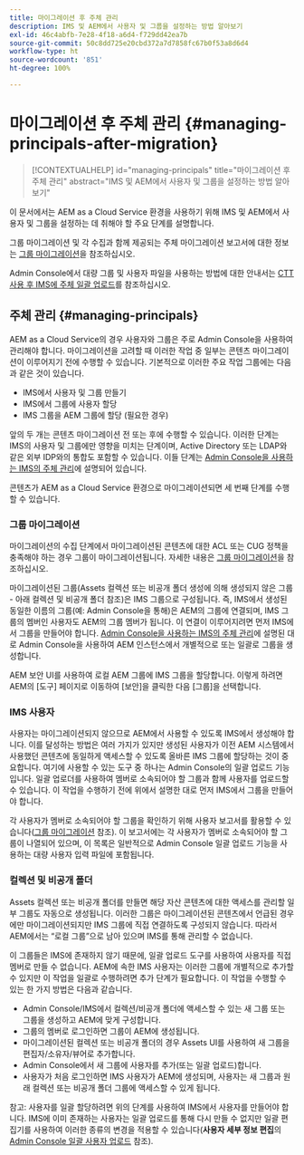 ```yaml
---
title: 마이그레이션 후 주체 관리
description: IMS 및 AEM에서 사용자 및 그룹을 설정하는 방법 알아보기
exl-id: 46c4abfb-7e28-4f18-a6d4-f729dd42ea7b
source-git-commit: 50c8dd725e20cbd372a7d7858fc67b0f53a8d6d4
workflow-type: ht
source-wordcount: '851'
ht-degree: 100%

---
```


# 마이그레이션 후 주체 관리 {#managing-principals-after-migration}

>[!CONTEXTUALHELP]
>id="managing-principals"
>title="마이그레이션 후 주체 관리"
>abstract="IMS 및 AEM에서 사용자 및 그룹을 설정하는 방법 알아보기"

이 문서에서는 AEM as a Cloud Service 환경을 사용하기 위해 IMS 및 AEM에서 사용자 및 그룹을 설정하는 데 취해야 할 주요 단계를 설명합니다.

그룹 마이그레이션 및 각 수집과 함께 제공되는 주체 마이그레이션 보고서에 대한 정보는 [그룹 마이그레이션](/help/journey-migration/content-transfer-tool/using-content-transfer-tool/group-migration.md)을 참조하십시오.

Admin Console에서 대량 그룹 및 사용자 파일을 사용하는 방법에 대한 안내서는 [CTT 사용 후 IMS에 주체 일괄 업로드](/help/journey-migration/content-transfer-tool/using-content-transfer-tool/bulk-principal-uploading.md)를 참조하십시오.

## 주체 관리 {#managing-principals}

AEM as a Cloud Service의 경우 사용자와 그룹은 주로 Admin Console을 사용하여 관리해야 합니다.  마이그레이션을 고려할 때 이러한 작업 중 일부는 콘텐츠 마이그레이션이 이루어지기 전에 수행할 수 있습니다.  기본적으로 이러한 주요 작업 그룹에는 다음과 같은 것이 있습니다.

* IMS에서 사용자 및 그룹 만들기
* IMS에서 그룹에 사용자 할당
* IMS 그룹을 AEM 그룹에 할당 (필요한 경우)

앞의 두 개는 콘텐츠 마이그레이션 전 또는 후에 수행할 수 있습니다.  이러한 단계는 IMS의 사용자 및 그룹에만 영향을 미치는 단계이며, Active Directory 또는 LDAP와 같은 외부 IDP와의 통합도 포함할 수 있습니다.  이들 단계는 [Admin Console을 사용하는 IMS의 주체 관리](/help/journey-migration/managing-principals.md)에 설명되어 있습니다.

콘텐츠가 AEM as a Cloud Service 환경으로 마이그레이션되면 세 번째 단계를 수행할 수 있습니다.

### 그룹 마이그레이션

마이그레이션의 수집 단계에서 마이그레이션된 콘텐츠에 대한 ACL 또는 CUG 정책을 충족해야 하는 경우 그룹이 마이그레이션됩니다.  자세한 내용은 [그룹 마이그레이션](/help/journey-migration/content-transfer-tool/using-content-transfer-tool/group-migration.md)을 참조하십시오.

마이그레이션된 그룹(Assets 컬렉션 또는 비공개 폴더 생성에 의해 생성되지 않은 그룹 - 아래 컬렉션 및 비공개 폴더 참조)은 IMS 그룹으로 구성됩니다.  즉, IMS에서 생성된 동일한 이름의 그룹(예: Admin Console을 통해)은 AEM의 그룹에 연결되며, IMS 그룹의 멤버인 사용자도 AEM의 그룹 멤버가 됩니다.  이 연결이 이루어지려면 먼저 IMS에서 그룹을 만들어야 합니다.  [Admin Console을 사용하는 IMS의 주체 관리](/help/journey-migration/managing-principals.md)에 설명된 대로 Admin Console을 사용하여 AEM 인스턴스에서 개별적으로 또는 일괄로 그룹을 생성합니다.

AEM 보안 UI를 사용하여 로컬 AEM 그룹에 IMS 그룹을 할당합니다. 이렇게 하려면 AEM의 [도구] 페이지로 이동하여 [보안]을 클릭한 다음 [그룹]을 선택합니다.

### IMS 사용자

사용자는 마이그레이션되지 않으므로 AEM에서 사용할 수 있도록 IMS에서 생성해야 합니다.  이를 달성하는 방법은 여러 가지가 있지만 생성된 사용자가 이전 AEM 시스템에서 사용했던 콘텐츠에 동일하게 액세스할 수 있도록 올바른 IMS 그룹에 할당하는 것이 중요합니다.  여기에 사용할 수 있는 도구 중 하나는 Admin Console의 일괄 업로드 기능입니다. 일괄 업로더를 사용하여 멤버로 소속되어야 할 그룹과 함께 사용자를 업로드할 수 있습니다.  이 작업을 수행하기 전에 위에서 설명한 대로 먼저 IMS에서 그룹을 만들어야 합니다.

각 사용자가 멤버로 소속되어야 할 그룹을 확인하기 위해 사용자 보고서를 활용할 수 있습니다([그룹 마이그레이션](/help/journey-migration/content-transfer-tool/using-content-transfer-tool/group-migration.md) 참조).  이 보고서에는 각 사용자가 멤버로 소속되어야 할 그룹이 나열되어 있으며, 이 목록은 일반적으로 Admin Console 일괄 업로드 기능을 사용하는 대량 사용자 입력 파일에 포함됩니다.

### 컬렉션 및 비공개 폴더

Assets 컬렉션 또는 비공개 폴더를 만들면 해당 자산 콘텐츠에 대한 액세스를 관리할 일부 그룹도 자동으로 생성됩니다.  이러한 그룹은 마이그레이션된 콘텐츠에서 언급된 경우에만 마이그레이션되지만 IMS 그룹에 직접 연결하도록 구성되지 않습니다. 따라서 AEM에서는 “로컬 그룹”으로 남아 있으며 IMS를 통해 관리할 수 없습니다.

이 그룹들은 IMS에 존재하지 않기 때문에, 일괄 업로드 도구를 사용하여 사용자를 직접 멤버로 만들 수 없습니다.  AEM에 속한 IMS 사용자는 이러한 그룹에 개별적으로 추가할 수 있지만 이 작업을 일괄로 수행하려면 추가 단계가 필요합니다.  이 작업을 수행할 수 있는 한 가지 방법은 다음과 같습니다.
* Admin Console/IMS에서 컬렉션/비공개 폴더에 액세스할 수 있는 새 그룹 또는 그룹을 생성하고 AEM에 맞게 구성합니다.
* 그룹의 멤버로 로그인하면 그룹이 AEM에 생성됩니다.
* 마이그레이션된 컬렉션 또는 비공개 폴더의 경우 Assets UI를 사용하여 새 그룹을 편집자/소유자/뷰어로 추가합니다.
* Admin Console에서 새 그룹에 사용자를 추가(또는 일괄 업로드)합니다.
* 사용자가 처음 로그인하면 IMS 사용자가 AEM에 생성되며, 사용자는 새 그룹과 원래 컬렉션 또는 비공개 폴더 그룹에 액세스할 수 있게 됩니다.

참고: 사용자를 일괄 할당하려면 위의 단계를 사용하여 IMS에서 사용자를 만들어야 합니다. IMS에 이미 존재하는 사용자는 일괄 업로드를 통해 다시 만들 수 없지만 일괄 편집기를 사용하여 이러한 종류의 변경을 적용할 수 있습니다(**사용자 세부 정보 편집**&#x200B;의 [Admin Console 일괄 사용자 업로드](https://helpx.adobe.com/kr/enterprise/using/bulk-upload-users.html) 참조).
